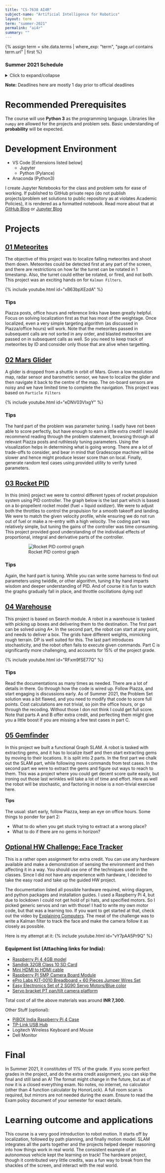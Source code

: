 ```yaml
---
title: "CS-7638 AI4R"
subject-name: "Artificial Intelligence for Robotics"
layout: term
term: "summer-2021"
permalink: "ai4r"
summary: ""
---
```


{% assign term = site.data.terms | where_exp: "term", "page.url contains term.url" | first %}

<div></div>

### Summer 2021 Schedule

<details>
    <summary>Click to expand/collapse</summary>
<table>
    <tr>
        <td>Week #</td>
        <td>Deadline</td>
        <td>Name</td>
    </tr>
    <tr>
        <td>1</td>
        <td>23-May-2021</td>
        <td>📚 Localization</td>
    </tr>
    <tr>
        <td>1</td>
        <td>23-May-2021</td>
        <td>📝 Problem Set 1</td>
    </tr>
    <tr>
        <td>2</td>
        <td>30-May-2021</td>
        <td>📚 Kalman Filters</td>
    </tr>
    <tr>
        <td>2</td>
        <td>30-May-2021</td>
        <td>📝 Problem Set 2</td>
    </tr>
    <tr>
        <td>2</td>
        <td>30-May-2021</td>
        <td>📚 Particle Filters</td>
    </tr>
    <tr>
        <td>2</td>
        <td>30-May-2021</td>
        <td>📚 Kinetic Bicycle Model 101</td>
    </tr>
    <tr>
        <td>2</td>
        <td>30-May-2021</td>
        <td>📝 Problem Set 3</td>
    </tr>
    <tr>
        <td>3</td>
        <td>06-Jun-2021</td>
        <td>💻 Kalman Filter Project</td>
    </tr>
    <tr>
        <td>4</td>
        <td>13-Jun-2021</td>
        <td>📚 Search</td>
    </tr>
    <tr>
        <td>4</td>
        <td>13-Jun-2021</td>
        <td>📝 Problem Set 4</td>
    </tr>
    <tr>
        <td>4</td>
        <td>13-Jun-2021</td>
        <td>📚 PID Control</td>
    </tr>
    <tr>
        <td>4</td>
        <td>13-Jun-2021</td>
        <td>📝 Problem Set 5</td>
    </tr>
    <tr>
        <td>5</td>
        <td>20-Jun-2021</td>
        <td>💻 Particle Filter Project</td>
    </tr>
    <tr>
        <td>6</td>
        <td>27-Jun-2021</td>
        <td>📚 SLAM</td>
    </tr>
    <tr>
        <td>6</td>
        <td>27-Jun-2021</td>
        <td>📝 Problem Set 6</td>
    </tr>
    <tr>
        <td>7</td>
        <td>02-Jul-2021</td>
        <td>💻 PID Mini-Project</td>
    </tr>
    <tr>
        <td>8</td>
        <td>11-Jul-2021</td>
        <td>💻 Search Project</td>
    </tr>
    <tr>
        <td>10</td>
        <td>25-Jul-2021</td>
        <td>💻 SLAM Project</td>
    </tr>
    <tr>
        <td>11</td>
        <td>31-Jul-2021</td>
        <td>✒ Final</td>
    </tr>
</table> 
</details>

**Note:** Deadlines here are mostly 1 day prior to official deadlines

# Recommended Prerequisites
The course will use **Python 3** as the programming language. Libraries like `numpy` are allowed for the projects and problem sets. Basic understanding of **probability** will be expected.

# Development Environment
- VS Code [Extensions listed below]
    - Jupyter
    - Python (Pylance)
- Anaconda (Python3)

I create Jupyter Notebooks for the class and problem sets for ease of working. If published to GitHub private repo (do not publish projects/problem set solutions to public repository as at violates Academic Policies), it is rendered as a formatted notebook. Read more about that at [GitHub Blog](https://github.blog/2015-05-07-github-jupyter-notebooks-3/) or [Jupyter Blog](https://blog.jupyter.org/rendering-notebooks-on-github-f7ac8736d686)

# Projects
## [01 Meteorites](#meteorites)
The objective of this project was to localize falling meteorites and shoot them down. Meteorites could be detected first at any part of the screen, and there are restrictions on how far the turret can be rotated in 1 timestamp. Also, the turret could either be rotated, or fired, and not both. This project was an exciting hands on for `Kalman Filters`.

{% include youtube.html id="xB63bpXEzdA" %}

### Tips
Piazza posts, office hours and reference links have been greatly helpful. Focus on solving localization first as that has most of the weightage. Once localized, even a very simple targeting algorithm (as discussed in Piazza/office hours) will work. Note that the meteorites passed in subsequent calls are not sorted in any order, and blasted meteorites are passed on in subsequent calls as well. So you need to keep track of meteorites by ID and consider only those that are alive when targetting.

## [02 Mars Glider](#mars-glider)
A glider is dropped from a shuttle in orbit of Mars. Given a low resolution map, radar sensor and barometric sensor, we have to localize the glider and then navigate it back to the centre of the map. The on-board sensors are noisy and we have limited time to complete the navigation. This project was based on `Particle Filters`

{% include youtube.html id="eDNV03VIxgY" %}

### Tips
The hard part of the problem was parameter tuning. I sadly have not been able to score perfectly, but have enough to earn a little extra credit! I would recommend reading through the problem statement, browsing through all relevant Piazza posts and ruthlessly tuning parameters. Using the visualization helps in determining what is going wrong. There are a lot of trade-offs to consider, and bear in mind that Gradescope machine will be slower and hence might produce lesser score than on local. Finally, generate random test cases using provided utility to verify tuned parameters.

## [03 Rocket PID](rocket-pid)
In this (mini) project we were to control different types of rocket propulsion system using PID controller. The graph below is the last part which is based on a bi-propellent rocket model (fuel + liquid oxidizer). We were to adjust both the throttles to control the propulsion for a smooth takeoff and landing. We were to match the given velocity profile, while ensuring we do not run out of fuel or make a re-entry with a high velocity. The coding part was relatively simple, but tuning the gains of the controller was time consuming. This project provided good understanding of the individual effects of proportional, integral and derivative parts of the controller.
<figure style="margin: auto; display:block; width: 70%">
<img src="assets/images/rocket-pid.png" alt="Rocket PID control graph">
<figcaption>Rocket PID control graph</figcaption>
</figure>

### Tips
Again, the hard part is tuning. While you can write some harness to find out parameters using twiddle, or other algorithm, tuning it by hand imparts wisdom and deeper understanding of PID. And of course it is fun to watch the graphs gradually fall in place, and throttle oscillations dying out!

## [04 Warehouse](#warehouse)
This project is based on Search module. A robot in a warehouse is tasked with picking up boxes and delivering them to the destination. The first part can be solved using A*. In the second part, the robot can start at any point, and needs to deliver a box. The grids have different weights, mimicking rough terrain. DP is well suited for this. The last part introduces stochasticity, and the robot often fails to execute given commands. Part C is significantly more challenging, and accounts for 15% of the project grade.

{% include youtube.html id="RFxm9fSE77Q" %} <!--TODO: Add video -->

### Tips
Read the documentations as many times as needed. There are a lot of details in there. Go through how the code is wired up. Follow Piazza, and start engaging is discussions early. As of Summer 2021, the Problem Set solution was a bit flawed, and you need to modify that code to score full points. Cost calculations are not trivial, so join the office hours, or go through the recoding. Without those I don not think I could get full score. Note that parts A and B offer extra credit, and perfecting them might give you a little boost if you are missing a few test cases in part C.

## [05 Gemfinder](#gemfinder)
In this project we built a functional Graph SLAM. A robot is tasked with extracting gems, and it has to localize itself and then start extracting gems by moving to their locations. It is split into 2 parts. In the first part we chalk out the SLAM part, while following move commands from test cases. In the second part we were to extract the gems and figure out ways to reach to them. This was a project where you could get decent score quite easily, but ironing out those last wrinkles will take a lot of time and effort. Here as well the robot will be stochastic, and factoring in noise is a non-trivial exercise here.

#### Tips
The usual: start early, follow Piazza, keep an eye on office hours. Some things to ponder for part 2:
- What to do when you get stuck trying to extract at a wrong place?
- What to do if there are no gems in horizon?
## [Optional HW Challenge: Face Tracker](#face-tracker)
This is a rather open assignment for extra credit. You can use any hardware available and make a demonstration of sensing the environment and then affecting it in a way. You should use one of the techniques used in the classes. Since I did not have any experience with hardware, I decided to take the easy road and take up the guided HW project.

The documentation listed all possible hardware required, wiring diagram, and python packages and installation guides. I used a Raspberry Pi 4, but due to lockdown I could not get hold of pi hats, and specified motors. So I picked generic servos and ran with those! I had to write my own motor code, but that was a learning too. If you want to get started at that, check out the video by [Explaining Computers](https://www.youtube.com/watch?v=xHDT4CwjUQE). The meat of the challenge was to write a Kalman filter to track the face and make the camera follow it as closely as possible.

Here is my attempt at it:
{% include youtube.html id="vY7pAA5Pr9Q" %}

### Equipment list (Attaching links for India):
*   [Raspberry Pi 4 4GB model](https://www.thingbits.in/products/raspberry-pi-4-model-b-4-gb-ram)
*   [Sandisk 32GB Class 10 SD Card](https://www.thingbits.in/products/sandisk-32gb-class-10-microsd-memory-card-with-noobs)
*   [Mini HDMI to HDMI cable](https://www.thingbits.in/products/micro-hdmi-to-standard-hdmi-cable-for-raspberry-pi-4)
*   [Raspberry PI 5MP Camera Board Module](https://www.amazon.in/gp/product/B00E1GGE40/ref=ppx_yo_dt_b_asin_title_o04_s00?ie=UTF8&psc=1)
*   [ePro Labs KIT-0010 Breadboard + 60 Pieces Jumper Wires Set](https://www.amazon.in/gp/product/B01BLJGS7M/ref=ppx_yo_dt_b_asin_title_o04_s01?ie=UTF8&psc=1)
*   [Easy Electronics Set of 2 SG90 Servo Motors/Blue color](https://www.amazon.in/gp/product/B077TQD1N4/ref=ppx_yo_dt_b_asin_title_o05_s00?ie=UTF8&psc=1)
*   [Servo bracket PT pan/tilt camera platform](https://www.amazon.in/gp/product/B08GG75JD2/ref=ppx_yo_dt_b_asin_title_o03_s00?ie=UTF8&psc=1)

Total cost of all the above materials was around **INR 7,300**.

Other Stuff (optional):
*   [PiBOX India Raspberry Pi 4 Case](https://www.amazon.in/gp/product/B082ZQSHFZ/ref=ppx_yo_dt_b_asin_title_o00_s00?ie=UTF8&psc=1)
*   [TP-Link USB Hub](https://www.amazon.in/gp/product/B00V4BGD00/ref=ppx_yo_dt_b_asin_title_o02_s00?ie=UTF8&psc=1)
*   Logitech Wireless Keyboard and Mouse
*   Dell Monitor

# Final
In Summer 2021, it constitutes of 11% of the grade. If you score perfect grades in the project, and do the extra credit assignment, you can skip the final and still land an A! The format might change in the future, but as of now it is a closed everything exam. No notes, no internet, no calculator (other than 4 function calculator by HonorLock). A full room scan is required, but mirrors are not needed during the exam. Ensure to read the Exam policy document of your semester for exact details.

# Learning outcome and applications
This course is a very good introduction to robot motion. It starts off by localization, followed by path planning, and finally motion model. SLAM integrates all the parts together and the projects helped deeper reasoning into how things work in real world. The consistent example of an autonomous vehicle kept the learning on track! The hardware project, though it contributed very little credits, was a fun way to break from the shackles of the screen, and interact with the real world.
